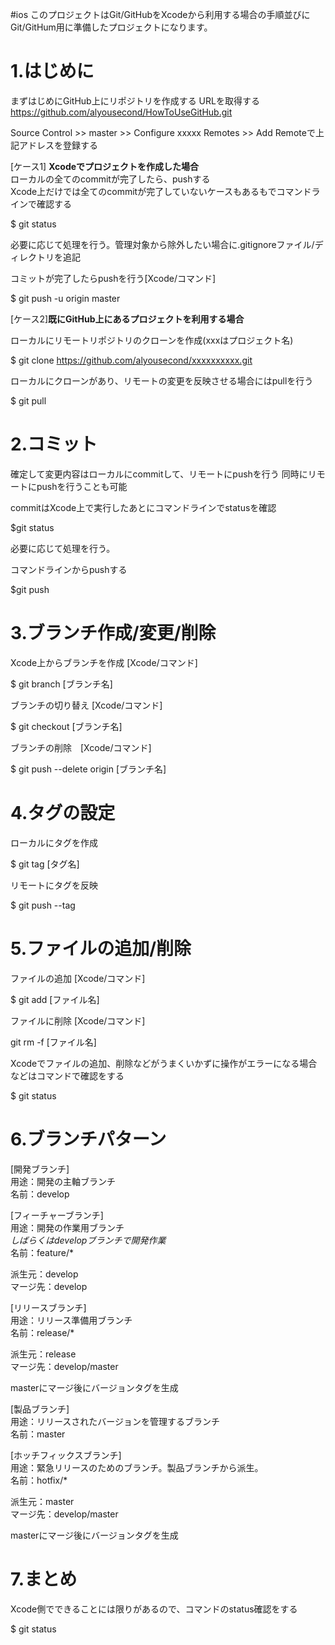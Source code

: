 #ios
このプロジェクトはGit/GitHubをXcodeから利用する場合の手順並びにGit/GitHum用に準備したプロジェクトになります。 

1.はじめに  
=======================================================================
まずはじめにGitHub上にリポジトリを作成する
URLを取得する
https://github.com/alyousecond/HowToUseGitHub.git

Source Control >> master >> Configure xxxxx
Remotes >> Add Remoteで上記アドレスを登録する

[ケース1] **Xcodeでプロジェクトを作成した場合**  
ローカルの全てのcommitが完了したら、pushする  
Xcode上だけでは全てのcommitが完了していないケースもあるもでコマンドラインで確認する

$ git status

必要に応じて処理を行う。管理対象から除外したい場合に.gitignoreファイル/ディレクトリを追記

コミットが完了したらpushを行う[Xcode/コマンド]

$ git push -u origin master

[ケース2]**既にGitHub上にあるプロジェクトを利用する場合**

ローカルにリモートリポジトリのクローンを作成(xxxはプロジェクト名)

$ git clone https://github.com/alyousecond/xxxxxxxxxx.git

ローカルにクローンがあり、リモートの変更を反映させる場合にはpullを行う

$ git pull 

2.コミット
=======================================================================

確定して変更内容はローカルにcommitして、リモートにpushを行う
同時にリモートにpushを行うことも可能

commitはXcode上で実行したあとにコマンドラインでstatusを確認

$git status

必要に応じて処理を行う。

コマンドラインからpushする

$git push

3.ブランチ作成/変更/削除
=======================================================================

Xcode上からブランチを作成 [Xcode/コマンド]　　

$ git branch [ブランチ名]  

ブランチの切り替え [Xcode/コマンド]  

$ git checkout [ブランチ名]  

ブランチの削除　[Xcode/コマンド]  

$ git push --delete origin [ブランチ名]   

4.タグの設定
=======================================================================

ローカルにタグを作成

$ git tag [タグ名]

リモートにタグを反映

$ git push --tag

5.ファイルの追加/削除
=======================================================================
ファイルの追加 [Xcode/コマンド]

$ git add [ファイル名]

ファイルに削除 [Xcode/コマンド]

git rm -f [ファイル名]

Xcodeでファイルの追加、削除などがうまくいかずに操作がエラーになる場合などはコマンドで確認をする

$ git status

6.ブランチパターン
=======================================================================
[開発ブランチ]  
用途：開発の主軸ブランチ  
名前：develop  

[フィーチャーブランチ]  
用途：開発の作業用ブランチ  
*しばらくはdevelopブランチで開発作業*  
名前：feature/*  

派生元：develop  
マージ先：develop  

[リリースブランチ]  
用途：リリース準備用ブランチ  
名前：release/*  

派生元：release  
マージ先：develop/master  

masterにマージ後にバージョンタグを生成  

[製品ブランチ]  
用途：リリースされたバージョンを管理するブランチ  
名前：master  

[ホッチフィックスブランチ]  
用途：緊急リリースのためのブランチ。製品ブランチから派生。  
名前：hotfix/*  

派生元：master  
マージ先：develop/master  

masterにマージ後にバージョンタグを生成  

7.まとめ
=======================================================================
Xcode側でできることには限りがあるので、コマンドのstatus確認をする

$ git status
